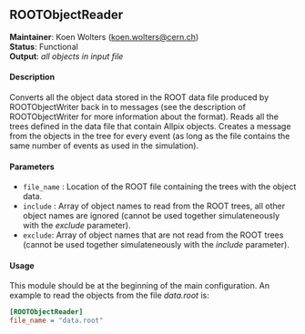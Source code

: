 ## ROOTObjectReader
**Maintainer**: Koen Wolters (<koen.wolters@cern.ch>)  
**Status**: Functional  
**Output**: *all objects in input file*

#### Description
Converts all the object data stored in the ROOT data file produced by ROOTObjectWriter back in to messages (see the description of ROOTObjectWriter for more information about the format). Reads all the trees defined in the data file that contain Allpix objects. Creates a message from the objects in the tree for every event (as long as the file contains the same number of events as used in the simulation). 

#### Parameters
* `file_name` : Location of the ROOT file containing the trees with the object data.
* `include` : Array of object names to read from the ROOT trees, all other object names are ignored (cannot be used together simulateneously with the *exclude* parameter).
* `exclude`: Array of object names that are not read from the ROOT trees (cannot be used together simulateneously with the *include* parameter).

#### Usage
This module should be at the beginning of the main configuration. An example to read the objects from the file *data.root* is:

```ini
[ROOTObjectReader]
file_name = "data.root"
```
